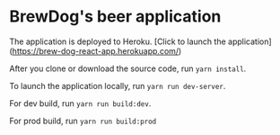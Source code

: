 # BrewDog's beer application

The application is deployed to Heroku. [Click to launch the application] (https://brew-dog-react-app.herokuapp.com/)

After you clone or download the source code, run `yarn install`.

To launch the application locally, run `yarn run dev-server`.

For dev build, run `yarn run build:dev`.

For prod build, run `yarn run build:prod`

